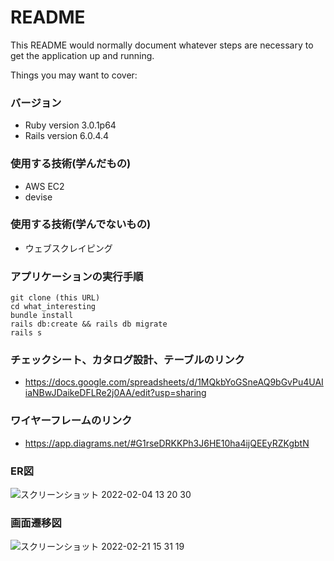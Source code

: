 # README

This README would normally document whatever steps are necessary to get the
application up and running.

Things you may want to cover:

### バージョン
* Ruby version 3.0.1p64
* Rails version 6.0.4.4

### 使用する技術(学んだもの)

* AWS EC2
* devise

### 使用する技術(学んでないもの)

* ウェブスクレイピング

### アプリケーションの実行手順
```
git clone (this URL)
cd what_interesting
bundle install
rails db:create && rails db migrate
rails s
```

### チェックシート、カタログ設計、テーブルのリンク
* https://docs.google.com/spreadsheets/d/1MQkbYoGSneAQ9bGvPu4UAIiaNBwJDaikeDFLRe2j0AA/edit?usp=sharing

### ワイヤーフレームのリンク
* https://app.diagrams.net/#G1rseDRKKPh3J6HE10ha4ijQEEyRZKgbtN

### ER図
![スクリーンショット 2022-02-04 13 20 30](https://user-images.githubusercontent.com/92619325/152471194-92d046b1-13bd-4ca1-a63e-1128c7cae325.png)



### 画面遷移図
![スクリーンショット 2022-02-21 15 31 19](https://user-images.githubusercontent.com/92619325/154901542-c67dd234-a62b-4e13-abb1-aa8adbf0401b.png)


